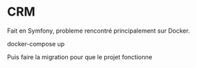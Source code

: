 # CRM

Fait en Symfony, probleme rencontré principalement sur Docker.


docker-compose up

Puis faire la migration pour que le projet fonctionne
